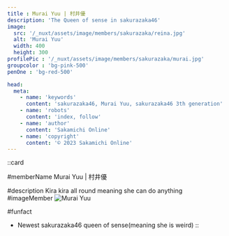 ```yaml
---
title : Murai Yuu | 村井優
description: 'The Queen of sense in sakurazaka46'
image:
  src: '/_nuxt/assets/image/members/sakurazaka/reina.jpg'
  alt: 'Murai Yuu'
  width: 400
  height: 300
profilePic : '/_nuxt/assets/image/members/sakurazaka/murai.jpg'
groupcolor : 'bg-pink-500'
penOne : 'bg-red-500'

head:
  meta:
    - name: 'keywords'
      content: 'sakurazaka46, Murai Yuu, sakurazaka46 3th generation'
    - name: 'robots'
      content: 'index, follow'
    - name: 'author'
      content: 'Sakamichi Online'
    - name: 'copyright'
      content: '© 2023 Sakamichi Online'
---
```

::card

#memberName
Murai Yuu | 村井優

#description
Kira kira all round meaning she can do anything
#imageMember
![Murai Yuu](/_nuxt/assets/image/members/sakurazaka/murai.jpg)

#funfact
- Newest sakurazaka46 queen of sense(meaning she is weird)
::



